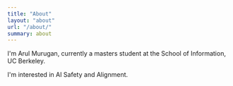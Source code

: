 ```yaml
---
title: "About"
layout: "about"
url: "/about/"
summary: about
---
```


I'm Arul Murugan, currently a masters student at the School of Information, UC Berkeley.

I'm interested in AI Safety and Alignment.
